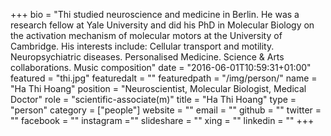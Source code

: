 +++
bio = "Thi studied neuroscience and medicine in Berlin. He was a research fellow at Yale University and did his PhD in Molecular Biology on the activation mechanism of molecular motors at the University of Cambridge.
His interests include: Cellular transport and motility. Neuropsychiatric diseases. Personalised Medicine. Science & Arts collaborations. Music composition"
date = "2016-06-01T10:59:31+01:00"
featured = "thi.jpg"
featuredalt = ""
featuredpath = "/img/person/"
name = "Ha Thi Hoang"
position = "Neuroscientist, Molecular Biologist, Medical Doctor"
role = "scientific-associate(m)"
title = "Ha Thi Hoang"
type = "person"
category = ["people"]
website = ""
email = ""
github = ""
twitter = ""
facebook = ""
instagram =""
slideshare = ""
xing = ""
linkedin = ""
+++
